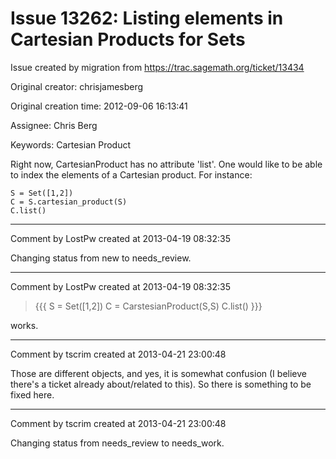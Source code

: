 # Issue 13262: Listing elements in Cartesian Products for Sets

Issue created by migration from https://trac.sagemath.org/ticket/13434

Original creator: chrisjamesberg

Original creation time: 2012-09-06 16:13:41

Assignee: Chris Berg

Keywords: Cartesian Product

Right now, CartesianProduct has no attribute 'list'. One would like to be able to index the elements of a Cartesian product. For instance:


```
S = Set([1,2])
C = S.cartesian_product(S)
C.list()
```



---

Comment by LostPw created at 2013-04-19 08:32:35

Changing status from new to needs_review.


---

Comment by LostPw created at 2013-04-19 08:32:35

> {{{
> S = Set([1,2])
> C = CarstesianProduct(S,S)
> C.list()
> }}}

works.


---

Comment by tscrim created at 2013-04-21 23:00:48

Those are different objects, and yes, it is somewhat confusion (I believe there's a ticket already about/related to this). So there is something to be fixed here.


---

Comment by tscrim created at 2013-04-21 23:00:48

Changing status from needs_review to needs_work.

